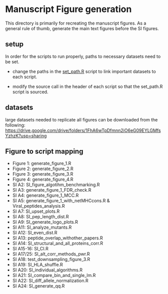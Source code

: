 # Manuscript Figure generation

This directory is primarily for recreating the manuscript figures. As a general rule of thumb, generate the main text figures before the SI figures. 

## setup
 
 In order for the scripts to run properly, paths to necessary datasets need to be set.
 
 * change the paths in the [set_path.R](set_path.R) script to link important datasets to each script.
 
 * modify the source call in the header of each script so that the set_path.R script is sourced. 
 
 
## datasets 

large datasets needed to replicate all figures can be downloaded from the following: https://drive.google.com/drive/folders/1FhA6wTpDfmnn2iO6eG09EYLGMfsYzhzK?usp=sharing



## Figure to script mapping

* Figure 1: generate_figure_1.R
* Figure 2: generate_figure_2.R
* Figure 3: generate_figure_3.R
* Figure 4: generate_figure_4.R
* SI A2: SI_figure_algotihm_benchmarking.R
* SI A3: generate_figure_1_FDR_check.R
* SI A4: generate_figure_1_MCC.R
* SI A5: generate_figure_1_with_netMHCcons.R & Viral_peptides_analysis.R
* SI A7: SI_upset_plots.R
* SI A8: SI_pep_length_dist.R 
* SI A9: SI_generate_logo_plots.R
* SI A11: SI_analyze_mutants.R
* SI A12: SI_even_dist.R
* SI A13: peptide_overlap_withother_papers.R
* SI A14: SI_structural_and_all_proteins_corr.R
* SI A15-16: SI_CI.R
* SI A17/25: SI_alt_corr_methods_pwr.R
* SI A18: test_downsampling_figure_3.R
* SI A19: SI_HLA_shuffle.R 
* SI A20: SI_individual_algorithms.R
* SI A21: SI_compare_bin_and_single_lm.R
* SI A22: SI_diff_allele_normalization.R
* SI A24: SI_generate_qq.R
